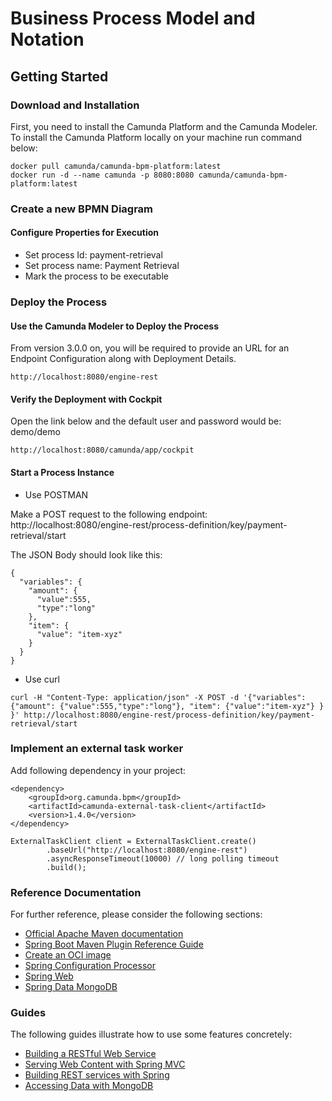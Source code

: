 # Business Process Model and Notation

## Getting Started

### Download and Installation

First, you need to install the Camunda Platform and the Camunda Modeler.  
To install the Camunda Platform locally on your machine run command below:
```
docker pull camunda/camunda-bpm-platform:latest
docker run -d --name camunda -p 8080:8080 camunda/camunda-bpm-platform:latest
```
### Create a new BPMN Diagram

#### Configure Properties for Execution
- Set process Id: payment-retrieval
- Set process name: Payment Retrieval
- Mark the process to be executable

### Deploy the Process



#### Use the Camunda Modeler to Deploy the Process

From version 3.0.0 on, you will be required to provide an URL for an Endpoint Configuration along with Deployment Details.

```
http://localhost:8080/engine-rest
```

#### Verify the Deployment with Cockpit
Open the link below and the default user and password would be: demo/demo
```
http://localhost:8080/camunda/app/cockpit
```

#### Start a Process Instance
- Use POSTMAN

Make a POST request to the following endpoint:  
http://localhost:8080/engine-rest/process-definition/key/payment-retrieval/start

The JSON Body should look like this:
```
{
  "variables": {
    "amount": {
      "value":555,
      "type":"long"
    },
    "item": {
      "value": "item-xyz"
    }
  }
}
```

- Use curl

```
curl -H "Content-Type: application/json" -X POST -d '{"variables": {"amount": {"value":555,"type":"long"}, "item": {"value":"item-xyz"} } }' http://localhost:8080/engine-rest/process-definition/key/payment-retrieval/start
```

### Implement an external task worker

Add following dependency in your project:
```
<dependency>
    <groupId>org.camunda.bpm</groupId>
    <artifactId>camunda-external-task-client</artifactId>
    <version>1.4.0</version>
</dependency>
```

```
ExternalTaskClient client = ExternalTaskClient.create()
        .baseUrl("http://localhost:8080/engine-rest")
        .asyncResponseTimeout(10000) // long polling timeout
        .build();
```









### Reference Documentation

For further reference, please consider the following sections:

* [Official Apache Maven documentation](https://maven.apache.org/guides/index.html)
* [Spring Boot Maven Plugin Reference Guide](https://docs.spring.io/spring-boot/docs/2.4.3/maven-plugin/reference/html/)
* [Create an OCI image](https://docs.spring.io/spring-boot/docs/2.4.3/maven-plugin/reference/html/#build-image)
* [Spring Configuration Processor](https://docs.spring.io/spring-boot/docs/2.4.3/reference/htmlsingle/#configuration-metadata-annotation-processor)
* [Spring Web](https://docs.spring.io/spring-boot/docs/2.4.3/reference/htmlsingle/#boot-features-developing-web-applications)
* [Spring Data MongoDB](https://docs.spring.io/spring-boot/docs/2.4.3/reference/htmlsingle/#boot-features-mongodb)

### Guides

The following guides illustrate how to use some features concretely:

* [Building a RESTful Web Service](https://spring.io/guides/gs/rest-service/)
* [Serving Web Content with Spring MVC](https://spring.io/guides/gs/serving-web-content/)
* [Building REST services with Spring](https://spring.io/guides/tutorials/bookmarks/)
* [Accessing Data with MongoDB](https://spring.io/guides/gs/accessing-data-mongodb/)

